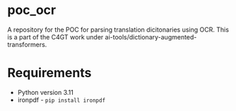 # poc_ocr
A repository for the POC for parsing translation dicitonaries using OCR. This is a part of the C4GT work under ai-tools/dictionary-augmented-transformers.

# Requirements
- Python version 3.11
- ironpdf - `pip install ironpdf`